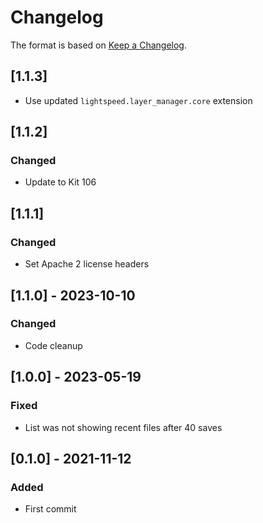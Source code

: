 # Changelog
The format is based on [Keep a Changelog](https://keepachangelog.com/en/1.0.0/).

## [1.1.3]
- Use updated `lightspeed.layer_manager.core` extension

## [1.1.2]
### Changed
- Update to Kit 106

## [1.1.1]
### Changed
- Set Apache 2 license headers

## [1.1.0] - 2023-10-10
### Changed
- Code cleanup

## [1.0.0] - 2023-05-19
### Fixed
- List was not showing recent files after 40 saves

## [0.1.0] - 2021-11-12
### Added
- First commit
